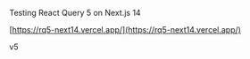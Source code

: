 Testing React Query 5 on Next.js 14

[https://rq5-next14.vercel.app/](https://rq5-next14.vercel.app/)

v5